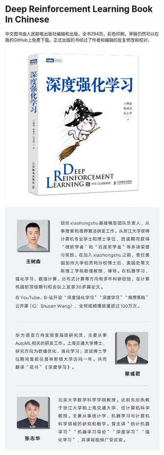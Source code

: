 # Deep Reinforcement Learning Book In Chinese

中文图书由人民邮电出版社编辑和出版，全书294页，彩色印刷。草稿仍然可以在我的GitHub上免费下载。正式出版的书经过了作者和编辑的反复修改和校对，

![book1](book1.png)


![book2](book2.jpg)




